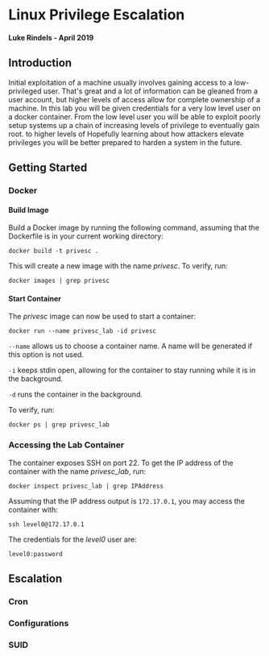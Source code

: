 # Linux Privilege Escalation
#### Luke Rindels - April 2019

## Introduction
Initial exploitation of a machine usually involves gaining access to a
low-privileged user. That's great and a lot of information can be gleaned from
a user account, but higher levels of access allow for complete ownership of a
machine. In this lab you will be given credentials for a very low level user
on a docker container. From the low level user you will be able to exploit
poorly setup systems up a chain of increasing levels of privilege to eventually 
gain root. to higher levels of Hopefully learning about how attackers elevate 
privileges you will be better prepared to harden a system in the future. 

## Getting Started

###  Docker

#### Build Image
Build a Docker image by running the following command, assuming that
the Dockerfile is in your current working directory:
```
docker build -t privesc .
``` 
This will create a new image with the name *privesc*. To verify, run: 
```
docker images | grep privesc
``` 

#### Start Container
The *privesc* image can now be used to start a container:
```
docker run --name privesc_lab -id privesc
``` 
`--name` allows us to choose a container name. A name will be generated if this
option is not used.

`-i` keeps stdin open, allowing for the container to stay running while it is 
in the background.

`-d` runs the container in the background.

To verify, run:
```
docker ps | grep privesc_lab
```

### Accessing the Lab Container
The container exposes SSH on port 22. To get the IP address of the container 
with the name *privesc_lab*, run:
```
docker inspect privesc_lab | grep IPAddress
```
Assuming that the IP address output is `172.17.0.1`, you may access the 
container with:
```
ssh level0@172.17.0.1
```
The credentials for the *level0* user are:
```
level0:password
```

## Escalation

### Cron

### Configurations

### SUID
